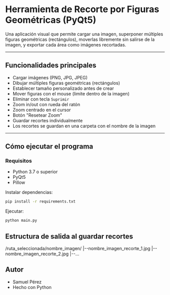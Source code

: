 # Herramienta de Recorte por Figuras Geométricas (PyQt5)

Una aplicación visual que permite cargar una imagen, superponer múltiples figuras geométricas (rectángulos), moverlas libremente sin salirse de la imagen, y exportar cada área como imágenes recortadas.

---

## Funcionalidades principales

- Cargar imágenes (PNG, JPG, JPEG)
- Dibujar múltiples figuras geométricas (rectángulos)
- Establecer tamaño personalizado antes de crear
- Mover figuras con el mouse (limite dentro de la imagen)
- Eliminar con tecla `Suprimir`
- Zoom in/out con rueda del ratón
- Zoom centrado en el cursor
- Botón "Resetear Zoom"
- Guardar recortes individualmente
- Los recortes se guardan en una carpeta con el nombre de la imagen

---

## Cómo ejecutar el programa

### Requisitos

- Python 3.7 o superior
- PyQt5
- Pillow

Instalar dependencias:

```bash
pip install -r requirements.txt
```
Ejecutar:
```bash
python main.py
```


## Estructura de salida al guardar recortes

/ruta_seleccionada/nombre_imagen/
|--nombre_imagen_recorte_1.jpg
|--nombre_imagen_recorte_2.jpg
|--...

## Autor

- Samuel Pérez
- Hecho con Python
